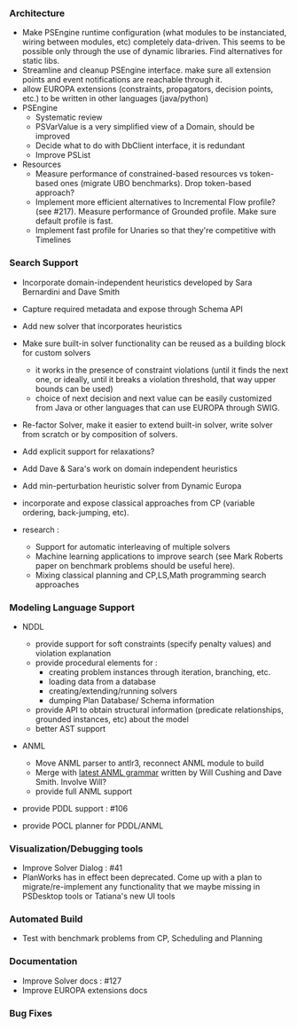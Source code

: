 ### Architecture ###
  * Make PSEngine runtime configuration (what modules to be instanciated, wiring between modules, etc) completely data-driven. This seems to be possible only through the use of dynamic libraries. Find alternatives for static libs.
  * Streamline and cleanup PSEngine interface. make sure all extension points and event notifications are reachable through it.
  * allow EUROPA extensions (constraints, propagators, decision points, etc.) to be written in other languages (java/python)
  * PSEngine
    * Systematic review
    * PSVarValue is a very simplified view of a Domain, should be improved
    * Decide what to do with DbClient interface, it is redundant
    * Improve PSList
  * Resources
    * Measure performance of constrained-based resources vs token-based ones (migrate UBO benchmarks). Drop token-based approach?
    * Implement more efficient alternatives to Incremental Flow profile? (see #217). Measure performance of Grounded profile. Make sure default profile is fast.
    * Implement fast profile for Unaries so that they're competitive with Timelines

### Search Support ###
  * Incorporate domain-independent heuristics developed by Sara Bernardini and Dave Smith
  * Capture required metadata and expose through Schema API
  * Add new solver that incorporates heuristics
  * Make sure built-in solver functionality can be reused as a building block for custom solvers
    * it works in the presence of constraint violations (until it finds the next one, or ideally, until it breaks a violation threshold, that way upper bounds can be used)
    * choice of next decision and next value can be easily customized from Java or other languages that can use EUROPA through SWIG.

  * Re-factor Solver, make it easier to extend built-in solver, write solver from scratch or by composition of solvers.
  * Add explicit support for relaxations?
  * Add Dave & Sara's work on domain independent heuristics
  * Add min-perturbation heuristic solver from Dynamic Europa
  * incorporate and expose classical approaches from CP (variable ordering, back-jumping, etc).
  * research :
    * Support for automatic interleaving of multiple solvers
    * Machine learning applications to improve search (see Mark Roberts paper on benchmark problems should be useful here).
    * Mixing classical planning and CP,LS,Math programming search approaches

### Modeling Language Support ###
  * NDDL
    * provide support for soft constraints (specify penalty values) and violation explanation
    * provide procedural elements for :
      * creating problem instances through iteration, branching, etc.
      * loading data from a database
      * creating/extending/running solvers
      * dumping Plan Database/ Schema information
    * provide API to obtain structural information (predicate relationships, grounded instances, etc) about the model
    * better AST support
  * ANML
    * Move ANML parser to antlr3, reconnect ANML module to build
    * Merge with [latest ANML grammar](http://code.google.com/p/anml/) written by Will Cushing and Dave Smith. Involve Will?
    * provide full ANML support


  * provide PDDL support : #106
  * provide POCL planner for PDDL/ANML

### Visualization/Debugging tools ###
  * Improve Solver Dialog : #41
  * PlanWorks has in effect been deprecated. Come up with a plan to migrate/re-implement any functionality that we maybe missing in PSDesktop tools or Tatiana's new UI tools

### Automated Build ###
  * Test with benchmark problems from CP, Scheduling and Planning

### Documentation ###
  * Improve Solver docs : #127
  * Improve EUROPA extensions docs

### Bug Fixes ###

